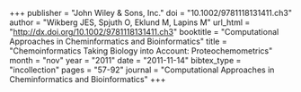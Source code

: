 +++
publisher = "John Wiley & Sons, Inc."
doi = "10.1002/9781118131411.ch3"
author = "Wikberg JES, Spjuth O, Eklund M, Lapins M"
url_html = "http://dx.doi.org/10.1002/9781118131411.ch3"
booktitle = "Computational Approaches in Cheminformatics and Bioinformatics"
title = "Chemoinformatics Taking Biology into Account: Proteochemometrics"
month = "nov"
year = "2011"
date = "2011-11-14"
bibtex_type = "incollection"
pages = "57-92"
journal = "Computational Approaches in Cheminformatics and Bioinformatics"
+++

